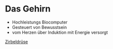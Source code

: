 # Das Gehirn
- Hochleistungs Biocomputer
- Gesteuert von Bewusstsein
- vom Herzen über Induktion mit Energie versorgt

[Zirbeldrüse](Zirbeldrüse.md)